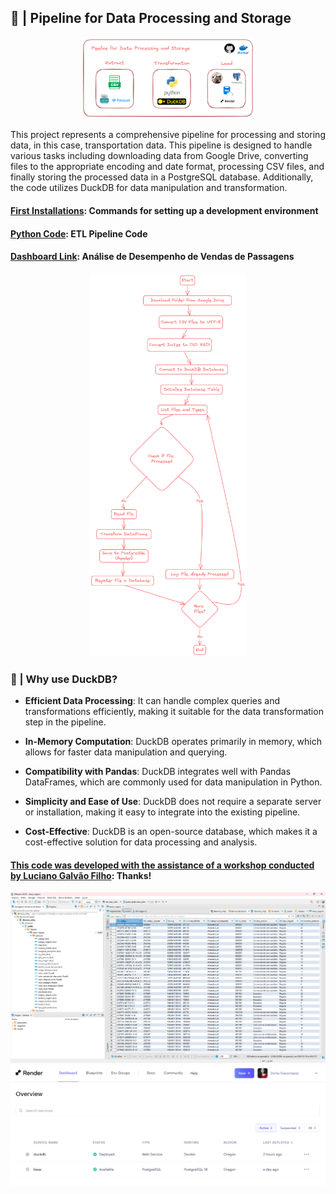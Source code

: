 ## 💾 | Pipeline for Data Processing and Storage

<div align="center">
<img width="55%" src="https://github.com/Sissaz/duckdb/blob/master/imagens/ETL.png?raw=true" /></a>
</div>

This project represents a comprehensive pipeline for processing and storing data, in this case, transportation data. This pipeline is designed to handle various tasks including downloading data from Google Drive, converting files to the appropriate encoding and date format, processing CSV files, and finally storing the processed data in a PostgreSQL database. Additionally, the code utilizes DuckDB for data manipulation and transformation.

 #### [First Installations](https://github.com/Sissaz/duckdb/blob/master/pipeline_etl/instru%C3%A7%C3%B5es.md): Commands for setting up a development environment
 #### [Python Code](https://github.com/Sissaz/duckdb/blob/master/pipeline_etl/pipeline_etl.py): ETL Pipeline Code
#### [Dashboard Link](https://app.powerbi.com/view?r=eyJrIjoiM2ZmNDhkZTAtNDEzYy00Y2EyLTkwMDUtNmY2YTY4NDhiZjdkIiwidCI6IjE0Y2JkNWE3LWVjOTQtNDZiYS1iMzE0LWNjMGZjOTcyYTE2MSIsImMiOjh9): Análise de Desempenho de Vendas de Passagens

<div align="center">
<img width="50%" src="https://github.com/Sissaz/duckdb/blob/master/imagens/Fluxograma.png?raw=true" /></a>
</div>

### 🦆 | Why use DuckDB?

- **Efficient Data Processing**: It can handle complex queries and transformations efficiently, making it suitable for the data transformation step in the pipeline.

- **In-Memory Computation**: DuckDB operates primarily in memory, which allows for faster data manipulation and querying.

- **Compatibility with Pandas**: DuckDB integrates well with Pandas DataFrames, which are commonly used for data manipulation in Python.

- **Simplicity and Ease of Use**: DuckDB does not require a separate server or installation, making it easy to integrate into the existing pipeline.

- **Cost-Effective**: DuckDB is an open-source database, which makes it a cost-effective solution for data processing and analysis.


#### [This code was developed with the assistance of a workshop conducted by Luciano Galvão Filho](https://www.youtube.com/live/eXXImkz-vMs?feature=shared): Thanks!


<div align="center">
<img width="100%" src="https://github.com/Sissaz/duckdb/blob/master/imagens/base_viagens.png?raw=true" /></a>
</div>


<div align="center">
<img width="100%" src="https://github.com/Sissaz/duckdb/blob/master/imagens/Render.png?raw=true" /></a>
</div>
